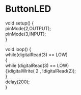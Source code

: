 # ButtonLED
void setup() {  
pinMode(2,OUTPUT);  
pinMode(3,INPUT);  
}  
  
void loop() {  
    while(digitalRead(3) == LOW)  
    {  
      while (digitalRead(3) == LOW)  
      {}digitalWrite( 2 , !digitalRead(2));  
    }  
    delay(200);  
}  
